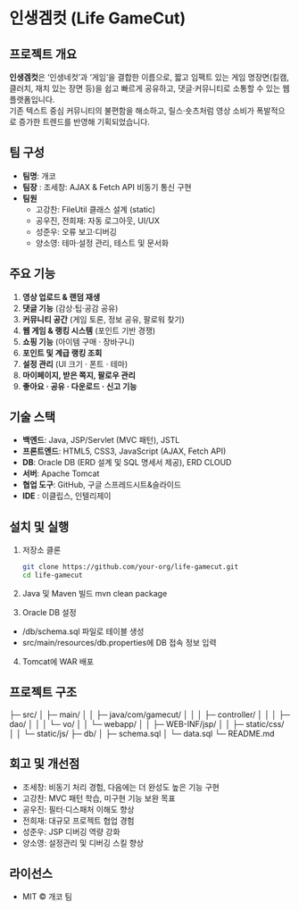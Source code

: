 # 인생겜컷 (Life GameCut)

## 프로젝트 개요
**인생겜컷**은 ‘인생네컷’과 ‘게임’을 결합한 이름으로, 짧고 임팩트 있는 게임 명장면(킬캠, 클러치, 재치 있는 장면 등)을 쉽고 빠르게 공유하고, 댓글·커뮤니티로 소통할 수 있는 웹 플랫폼입니다.  
기존 텍스트 중심 커뮤니티의 불편함을 해소하고, 릴스·숏츠처럼 영상 소비가 폭발적으로 증가한 트렌드를 반영해 기획되었습니다. 

## 팀 구성
- **팀명**: 개코
- **팀장** : 조세창: AJAX & Fetch API 비동기 통신 구현  
- **팀원**  
  - 고강찬: FileUtil 클래스 설계 (static)  
  - 공우진, 전희재: 자동 로그아웃, UI/UX  
  - 성준우: 오류 보고·디버깅  
  - 양소영: 테마·설정 관리, 테스트 및 문서화 

## 주요 기능
1. **영상 업로드 & 랜덤 재생**  
2. **댓글 기능** (감상·팁·공감 공유)  
3. **커뮤니티 공간** (게임 토론, 정보 공유, 팔로워 찾기)  
4. **웹 게임 & 랭킹 시스템** (포인트 기반 경쟁)  
5. **쇼핑 기능** (아이템 구매 · 장바구니)  
6. **포인트 및 계급 랭킹 조회**  
7. **설정 관리** (UI 크기 · 폰트 · 테마)  
8. **마이페이지, 받은 쪽지, 팔로우 관리**  
9. **좋아요 · 공유 · 다운로드 · 신고 기능** 

## 기술 스택
- **백엔드**: Java, JSP/Servlet (MVC 패턴), JSTL  
- **프론트엔드**: HTML5, CSS3, JavaScript (AJAX, Fetch API)  
- **DB**: Oracle DB (ERD 설계 및 SQL 명세서 제공), ERD CLOUD  
- **서버**: Apache Tomcat  
- **협업 도구**: GitHub, 구글 스프레드시트&슬라이드
- **IDE** : 이클립스, 인텔리제이

## 설치 및 실행
1. 저장소 클론  
   ```bash
   git clone https://github.com/your-org/life-gamecut.git
   cd life-gamecut

2. Java 및 Maven 빌드
mvn clean package

3. Oracle DB 설정
  - /db/schema.sql 파일로 테이블 생성
  - src/main/resources/db.properties에 DB 접속 정보 입력

4. Tomcat에 WAR 배포

##  프로젝트 구조
├─ src/
│  ├─ main/
│  │  ├─ java/com/gamecut/
│  │  │  ├─ controller/
│  │  │  ├─ dao/
│  │  │  └─ vo/
│  │  └─ webapp/
│  │     ├─ WEB-INF/jsp/
│  │     ├─ static/css/
│  │     └─ static/js/
├─ db/
│  ├─ schema.sql
│  └─ data.sql
└─ README.md

## 회고 및 개선점
- 조세창: 비동기 처리 경험, 다음에는 더 완성도 높은 기능 구현
- 고강찬: MVC 패턴 학습, 미구현 기능 보완 목표
- 공우진: 필터·디스패처 이해도 향상
- 전희재: 대규모 프로젝트 협업 경험
- 성준우: JSP 디버깅 역량 강화
- 양소영: 설정관리 및 디버깅 스킬 향상

## 라이선스
- MIT © 개코 팀
